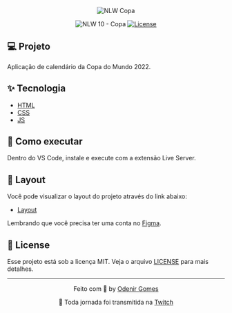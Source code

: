 <p align="center">
  <img alt="NLW Copa" src="https://raw.githubusercontent.com/rocketseat-education/nlw-copa-ignite/c9642aa9dc565d361e78ca351c36fea5ef97ed6a/.github/logo.svg" />
</p>

<p align="center">
  <img src="https://img.shields.io/static/v1?label=NLW&message=10&color=F7DD43&labelColor=202024" alt="NLW 10 - Copa" />
  <a href="LICENSE"><img  src="https://img.shields.io/static/v1?label=License&message=MIT&color=F7DD43&labelColor=202024" alt="License"></a>
</p>

## 💻 Projeto

Aplicação de calendário da Copa do Mundo 2022.

## ✨ Tecnologia

- [HTML](https://www.w3schools.com/html/)
- [CSS](https://www.w3schools.com/css/default.asp)
- [JS](https://www.w3schools.com/js/default.asp)

## 🚀 Como executar

Dentro do VS Code, instale e execute com a extensão Live Server.

## 🔖 Layout

Você pode visualizar o layout do projeto através do link abaixo:

- [Layout](<https://www.figma.com/file/DPFxxp43ztrMFudkxnYwb0/Calend%C3%A1rio-de-Jogos-(Community)?node-id=0%3A1&t=7122GEtKa79m4Xbo-1>)

Lembrando que você precisa ter uma conta no [Figma](http://figma.com/).

## 📝 License

Esse projeto está sob a licença MIT. Veja o arquivo [LICENSE](LICENSE) para mais detalhes.

---

<p align="center">
  Feito com 💚 by <a href="https://github.com/odenirdev">Odenir Gomes</a>
</p>

<p align="center">
  🔴 Toda jornada foi transmitida na <a href="https://www.twitch.tv/odenirgomesdev">Twitch</a>
</p>
